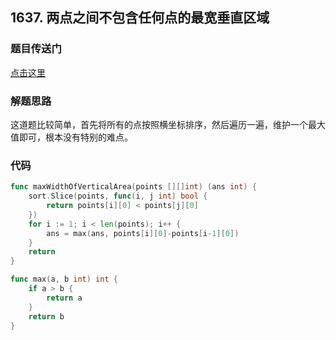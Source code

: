 ## 1637. 两点之间不包含任何点的最宽垂直区域

### 题目传送门

[点击这里](https://leetcode.cn/problems/widest-vertical-area-between-two-points-containing-no-points/)

### 解题思路

这道题比较简单，首先将所有的点按照横坐标排序，然后遍历一遍，维护一个最大值即可，根本没有特别的难点。

### 代码

```go
func maxWidthOfVerticalArea(points [][]int) (ans int) {
    sort.Slice(points, func(i, j int) bool {
        return points[i][0] < points[j][0]
    })
    for i := 1; i < len(points); i++ {
        ans = max(ans, points[i][0]-points[i-1][0])
    }
    return
}

func max(a, b int) int {
    if a > b {
        return a
    }
    return b
}
```